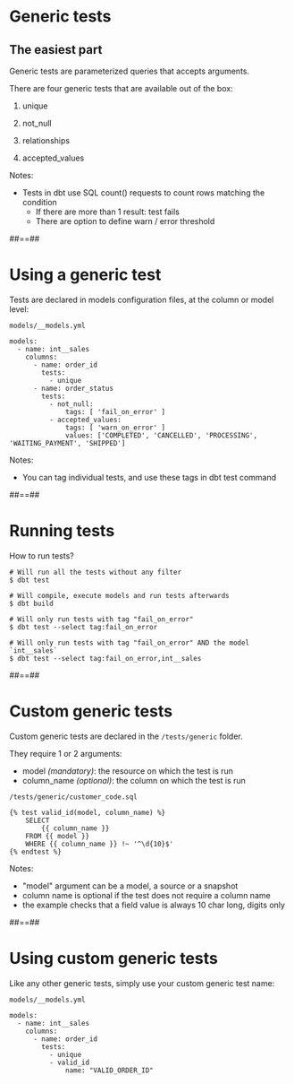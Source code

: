 <!-- .slide -->
# Generic tests

## The easiest part

Generic tests are parameterized queries that accepts arguments.

There are four generic tests that are available out of the box:

1. unique

2. not_null

3. relationships

4. accepted_values

Notes:
* Tests in dbt use SQL count() requests to count rows matching the condition
  * If there are more than 1 result: test fails
  * There are option to define warn / error threshold

##==##
<!-- .slide: class="with-code"-->
# Using a generic test

Tests are declared in models configuration files, at the column or model level:

`models/__models.yml`
```yaml[|5-6,8-13]
models:
  - name: int__sales
    columns:
      - name: order_id
        tests:
          - unique
      - name: order_status
        tests:
          - not_null:
              tags: [ 'fail_on_error' ]
          - accepted_values:
              tags: [ 'warn_on_error' ]
              values: ['COMPLETED', 'CANCELLED', 'PROCESSING', 'WAITING_PAYMENT', 'SHIPPED']
```

Notes:
* You can tag individual tests, and use these tags in dbt test command

##==##
<!-- .slide: class="with-code"-->
# Running tests

How to run tests?

```shell[]
# Will run all the tests without any filter
$ dbt test

# Will compile, execute models and run tests afterwards
$ dbt build

# Will only run tests with tag "fail_on_error"
$ dbt test --select tag:fail_on_error

# Will only run tests with tag "fail_on_error" AND the model `int__sales`
$ dbt test --select tag:fail_on_error,int__sales
```

##==##
<!-- .slide: class="with-code"-->
# Custom generic tests

Custom generic tests are declared in the `/tests/generic` folder.

They require 1 or 2 arguments:

* model _(mandatory)_: the resource on which the test is run
* column_name _(optional)_: the column on which the test is run

`/tests/generic/customer_code.sql`
```sql[]
{% test valid_id(model, column_name) %}
    SELECT
        {{ column_name }}
    FROM {{ model }}
    WHERE {{ column_name }} !~ '^\d{10}$'
{% endtest %}
```

Notes:
* "model" argument can be a model, a source or a snapshot
* column name is optional if the test does not require a column name
* the example checks that a field value is always 10 char long, digits only

##==##
<!-- .slide: class="with-code"-->
# Using custom generic tests

Like any other generic tests, simply use your custom generic test name:

`models/__models.yml`
```yaml[|5,7-8]
models:
  - name: int__sales
    columns:
      - name: order_id
        tests:
          - unique
          - valid_id
              name: "VALID_ORDER_ID"
```
